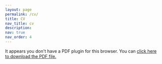 ```yaml
---
layout: page
permalink: /cv/
title: CV
nav_title: cv
description:
nav: true
nav_order: 4
---
```


<div class="row">
    <div class="col-sm mt-3 mt-md-0">
        <object data="{{ '/assets/pdf/CV-YangdongLiu-20250110.pdf' | relative_url }}" type="application/pdf" width="100%" height="800px">
            <p>It appears you don't have a PDF plugin for this browser. You can 
            <a href="{{ '/assets/pdf/CV-YangdongLiu-20250110.pdf' | relative_url }}">click here to download the PDF file.</a></p>
        </object>
    </div>
</div>

